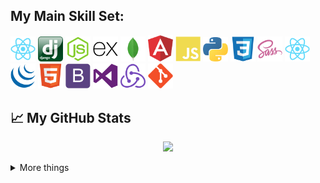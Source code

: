 
## My Main Skill Set:

<p align="left">
<img src="https://raw.githubusercontent.com/Rolemodel01291/Rolemodel01291/master/assets/react-original.svg" height="auto" width="40">
  
<img src="https://raw.githubusercontent.com/Rolemodel01291/Rolemodel01291/master/assets/django.png" height="auto" width="40">

<img src="https://raw.githubusercontent.com/Rolemodel01291/Rolemodel01291/master/assets/nodejs-original.svg" height="auto" width="40">

<img src="https://raw.githubusercontent.com/Rolemodel01291/Rolemodel01291/master/assets/express-original.svg" height="auto" width="40">

<img src="https://raw.githubusercontent.com/Rolemodel01291/Rolemodel01291/master/assets/mongodb-original.svg" height="auto" width="40">

<img src="https://raw.githubusercontent.com/Rolemodel01291/Rolemodel01291/master/assets/angular.svg" height="auto" width="40">

<img src="https://raw.githubusercontent.com/Rolemodel01291/Rolemodel01291/master/assets/javascript-plain.svg" height="auto" width="40">

<img src="https://raw.githubusercontent.com/Rolemodel01291/Rolemodel01291/master/assets/python.svg" height="auto" width="40">

<img src="https://raw.githubusercontent.com/Rolemodel01291/Rolemodel01291/master/assets/css3-original.svg" height="auto" width="40">

<img src="https://raw.githubusercontent.com/Rolemodel01291/Rolemodel01291/master/assets/sass-original.svg" height="auto" width="40">

<img src="https://raw.githubusercontent.com/Rolemodel01291/Rolemodel01291/master/assets/react-original.svg" height="auto" width="40">

<img src="https://raw.githubusercontent.com/Rolemodel01291/Rolemodel01291/master/assets/jquery-plain.svg" height="auto" width="40">

<img src="https://raw.githubusercontent.com/Rolemodel01291/Rolemodel01291/master/assets/html5-original.svg" height="auto" width="40">

<img src="https://raw.githubusercontent.com/Rolemodel01291/Rolemodel01291/master/assets/bootstrap-plain.svg" height="auto" width="40">

<img src="https://raw.githubusercontent.com/Rolemodel01291/Rolemodel01291/master/assets/visualstudio-plain.svg" height="auto" width="40">

<img src="https://raw.githubusercontent.com/Rolemodel01291/Rolemodel01291/master/assets/redux-original.svg" height="auto" width="40">

<img src="https://raw.githubusercontent.com/Rolemodel01291/Rolemodel01291/master/assets/git-original.svg" height="auto" width="40">
</p>

## &#x1f4c8; My GitHub Stats

<p align="center">
  <a href= "https://github.com/anuraghazra/github-readme-stats"><img src="https://github-readme-stats.vercel.app/api?username=Rolemodel01291&count_private=true&theme=tokyonight&include_all_commits=true&show_icons=true" /></a>
  
</p>





<details>
  <summary> More things </summary>
  <br>
  <p align="center">
    <a href= "https://github.com/anuraghazra/github-readme-stats"><img src= "https://github-readme-stats.vercel.app/api/top-langs/?username=Rolemodel01291&layout=compact" /></a>
  </p>
  <p>
    - 🔭 I’m currently working on <a target="_blank" href="https://chiplusgo-95ec4.web.app
">chiplusgo admin portal</a> project. <br/>
    - 🌱 I’m currently learning blockchain.<br/>
    - 🤔 I’m looking for a stable, long-term full time job<br/>
    - 💬 Ask me about React, Django and Laravel.<br/>
    - ⚡ Fun fact: Sport - Soccer, Tennis<br/>
  </p> 
  
</details>
